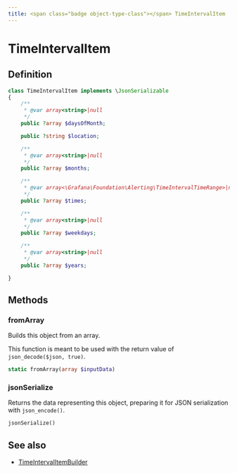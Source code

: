 ```yaml
---
title: <span class="badge object-type-class"></span> TimeIntervalItem
---
```

# <span class="badge object-type-class"></span> TimeIntervalItem

## Definition

```php
class TimeIntervalItem implements \JsonSerializable
{
    /**
     * @var array<string>|null
     */
    public ?array $daysOfMonth;

    public ?string $location;

    /**
     * @var array<string>|null
     */
    public ?array $months;

    /**
     * @var array<\Grafana\Foundation\Alerting\TimeIntervalTimeRange>|null
     */
    public ?array $times;

    /**
     * @var array<string>|null
     */
    public ?array $weekdays;

    /**
     * @var array<string>|null
     */
    public ?array $years;

}
```
## Methods

### <span class="badge object-method"></span> fromArray

Builds this object from an array.

This function is meant to be used with the return value of `json_decode($json, true)`.

```php
static fromArray(array $inputData)
```

### <span class="badge object-method"></span> jsonSerialize

Returns the data representing this object, preparing it for JSON serialization with `json_encode()`.

```php
jsonSerialize()
```

## See also

 * <span class="badge builder"></span> [TimeIntervalItemBuilder](./builder-TimeIntervalItemBuilder.md)
